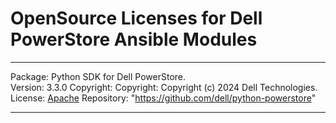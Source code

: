 OpenSource Licenses for Dell PowerStore Ansible Modules
=======================================================================

***
Package: Python SDK for Dell PowerStore.   
Version: 3.3.0 
Copyright: Copyright: Copyright (c) 2024 Dell Technologies.
License: [Apache](https://github.com/dell/python-powerstore/blob/main/LICENSE)
Repository: "https://github.com/dell/python-powerstore"

***